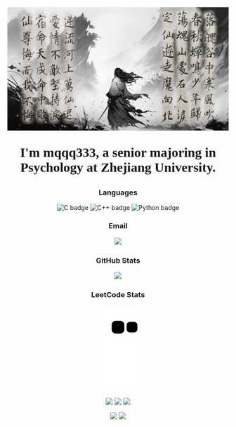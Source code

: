 <div align="center"> <img src="https://github.com/mqqq333/Images/blob/3c0356dae72b6fc3d0eac6de7d3455227d010f93/blob/main/banner.jfif" /> </div>
<p>
</p>
<p
  align="center"
  style="
    font-family: 'Edwardian Script ITC', cursive;
    font-size: 30px;
    font-weight: bold;
  "
>
  I'm mqqq333, a senior majoring in Psychology at Zhejiang University.
</p>
<h3 align="center">Languages</h3>

<div align="center">
  <img src="https://img.shields.io/badge/-C-A8B9CC?style=for-the-badge&logo=c&logoColor=white" alt="C badge">
  <img src="https://img.shields.io/badge/-C++-00599C?style=for-the-badge&logo=cplusplus&logoColor=white" alt="C++ badge">
  <img src="https://img.shields.io/badge/-Python-3776AB?style=for-the-badge&logo=python&logoColor=white" alt="Python badge">
</div>




<h3 align="center">Email</h3>
<div align="center">


  [![](https://img.shields.io/badge/-GMail-EA4335?style=for-the-badge&logo=gmail&logoColor=white)](mailto:maqi316101@gmail.com)

</div>
<h3 align="center">GitHub Stats</h3>
<div align="center"> <img src="https://github-readme-stats.vercel.app/api?username=mqqq333" /> </div>

<div align="center">

</div>
<h3 align="center">LeetCode Stats</h3>


<div align="center">


![](https://raw.githubusercontent.com/mqqq333/mqqq333/main/assets/github-contribution-grid-snake.svg)

![](https://leetcode-badge.haozibi.dev/v1cn/chart/submission-calendar/mmqqq.svg?type=past-year)
![](https://leetcode-badge.haozibi.dev/v1cn/chart/submission-calendar/mmqqq.svg?type=past-year&color=yellow)
![](https://leetcode-badge.haozibi.dev/v1cn/chart/submission-calendar/mmqqq.svg?type=past-year&color=blue)

![](https://leetcode-badge.haozibi.dev/v1cn/card/question-process/mmqqq.svg)
![](https://leetcode-badge.haozibi.dev/v1cn/card/contest-ranking/mmqqq.svg)


</div>
